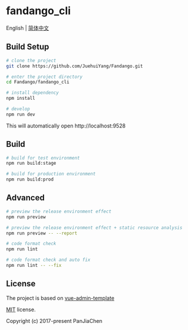 # fandango_cli

English | [简体中文](./README-zh.md)

## Build Setup

```bash
# clone the project
git clone https://github.com/JuehuiYang/Fandango.git

# enter the project directory
cd Fandango/fandango_cli

# install dependency
npm install

# develop
npm run dev
```

This will automatically open http://localhost:9528

## Build

```bash
# build for test environment
npm run build:stage

# build for production environment
npm run build:prod
```

## Advanced

```bash
# preview the release environment effect
npm run preview

# preview the release environment effect + static resource analysis
npm run preview -- --report

# code format check
npm run lint

# code format check and auto fix
npm run lint -- --fix
```

## License

The project is based on [vue-admin-template](https://github.com/PanJiaChen/vue-admin-template)

[MIT](https://github.com/PanJiaChen/vue-admin-template/blob/master/LICENSE) license.

Copyright (c) 2017-present PanJiaChen
